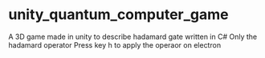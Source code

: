 # unity_quantum_computer_game
A 3D game made in unity to describe hadamard gate written in C#
Only the hadamard operator
Press key h to apply the operaor on electron
